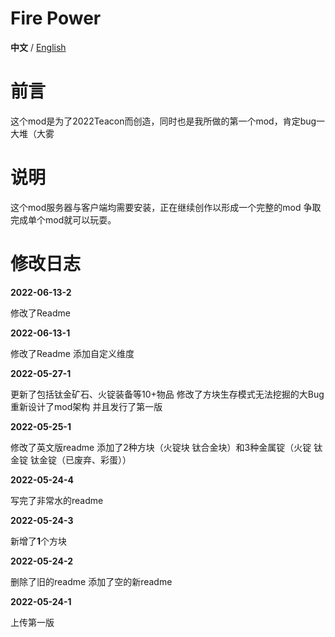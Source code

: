 # Fire Power

**中文** / [English](https://github.com/Casper233/Fire_Power/blob/master/readme_en.md)


# 前言

这个mod是为了2022Teacon而创造，同时也是我所做的第一个mod，肯定bug一大堆（大雾

# 说明

这个mod服务器与客户端均需要安装，正在继续创作以形成一个完整的mod
争取完成单个mod就可以玩耍。

# 

# 修改日志

**2022-06-13-2**

修改了Readme

**2022-06-13-1**

修改了Readme
添加自定义维度

**2022-05-27-1**

更新了包括钛金矿石、火锭装备等10+物品
修改了方块生存模式无法挖掘的大Bug
重新设计了mod架构
并且发行了第一版


**2022-05-25-1**

修改了英文版readme
添加了2种方块（火锭块 钛合金块）和3种金属锭（火锭 钛金锭 钛金锭（已废弃、彩蛋））


**2022-05-24-4**

写完了非常水的readme

**2022-05-24-3**

新增了**1**个方块

**2022-05-24-2**

删除了旧的readme
添加了空的新readme

**2022-05-24-1**

上传第一版